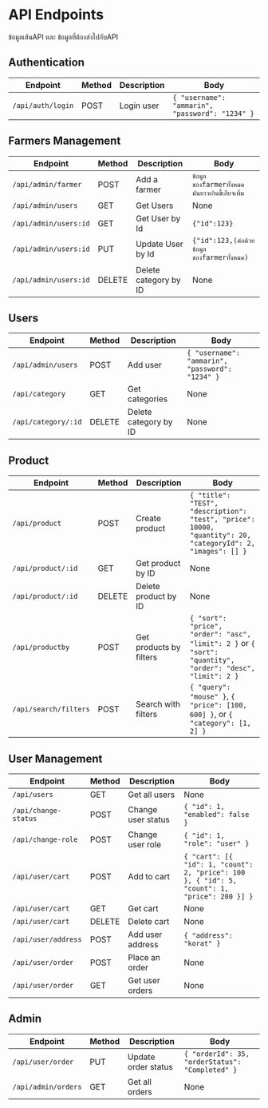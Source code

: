 # API Endpoints

ข้อมูลเส้นAPI และ ข้อมูลที่ต้องส่งไปกับAPI

## Authentication

| Endpoint          | Method | Description | Body                                            |
| ----------------- | ------ | ----------- | ----------------------------------------------- |
| `/api/auth/login` | POST   | Login user  | `{ "username": "ammarin", "password": "1234" }` |

## Farmers Management

| Endpoint              | Method | Description           | Body                                             |
| --------------------- | ------ | --------------------- | ------------------------------------------------ |
| `/api/admin/farmer`   | POST   | Add a farmer          | `ข้อมูลของfarmerทั้งหมด มันยาวเกินขี้เกียจเพิ่ม` |
| `/api/admin/users`    | GET    | Get Users             | None                                             |
| `/api/admin/users:id` | GET    | Get User by Id        | `{"id":123}`                                     |
| `/api/admin/users:id` | PUT    | Update User by Id     | `{"id":123,(ต่อด้วยข้อมูลของfarmerทั้งหมด)`      |
| `/api/admin/users:id` | DELETE | Delete category by ID | None                                             |

## Users

| Endpoint            | Method | Description           | Body                                            |
| ------------------- | ------ | --------------------- | ----------------------------------------------- |
| `/api/admin/users`  | POST   | Add user              | `{ "username": "ammarin", "password": "1234" }` |
| `/api/category`     | GET    | Get categories        | None                                            |
| `/api/category/:id` | DELETE | Delete category by ID | None                                            |

## Product

| Endpoint              | Method | Description             | Body                                                                                                        |
| --------------------- | ------ | ----------------------- | ----------------------------------------------------------------------------------------------------------- |
| `/api/product`        | POST   | Create product          | `{ "title": "TEST", "description": "test", "price": 10000, "quantity": 20, "categoryId": 2, "images": [] }` |
| `/api/product/:id`    | GET    | Get product by ID       | None                                                                                                        |
| `/api/product/:id`    | DELETE | Delete product by ID    | None                                                                                                        |
| `/api/productby`      | POST   | Get products by filters | `{ "sort": "price", "order": "asc", "limit": 2 }` or `{ "sort": "quantity", "order": "desc", "limit": 2 }`  |
| `/api/search/filters` | POST   | Search with filters     | `{ "query": "mouse" }`, `{ "price": [100, 600] }`, or `{ "category": [1, 2] }`                              |

## User Management

| Endpoint             | Method | Description        | Body                                                                                         |
| -------------------- | ------ | ------------------ | -------------------------------------------------------------------------------------------- |
| `/api/users`         | GET    | Get all users      | None                                                                                         |
| `/api/change-status` | POST   | Change user status | `{ "id": 1, "enabled": false }`                                                              |
| `/api/change-role`   | POST   | Change user role   | `{ "id": 1, "role": "user" }`                                                                |
| `/api/user/cart`     | POST   | Add to cart        | `{ "cart": [{ "id": 1, "count": 2, "price": 100 }, { "id": 5, "count": 1, "price": 200 }] }` |
| `/api/user/cart`     | GET    | Get cart           | None                                                                                         |
| `/api/user/cart`     | DELETE | Delete cart        | None                                                                                         |
| `/api/user/address`  | POST   | Add user address   | `{ "address": "korat" }`                                                                     |
| `/api/user/order`    | POST   | Place an order     | None                                                                                         |
| `/api/user/order`    | GET    | Get user orders    | None                                                                                         |

## Admin

| Endpoint            | Method | Description         | Body                                            |
| ------------------- | ------ | ------------------- | ----------------------------------------------- |
| `/api/user/order`   | PUT    | Update order status | `{ "orderId": 35, "orderStatus": "Completed" }` |
| `/api/admin/orders` | GET    | Get all orders      | None                                            |
